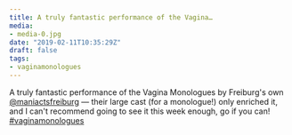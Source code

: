 ```yaml
---
title: A truly fantastic performance of the Vagina…
media:
- media-0.jpg
date: "2019-02-11T10:35:29Z"
draft: false
tags:
- vaginamonologues
---
```

A truly fantastic performance of the Vagina Monologues by Freiburg's own [@maniactsfreiburg](https://instagram.com/maniactsfreiburg) — their large cast \(for a monologue\!\) only enriched it, and I can't recommend going to see it this week enough, go if you can\! [#vaginamonologues](/tags/vaginamonologues)
